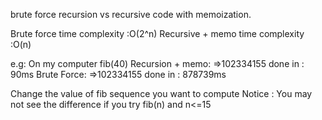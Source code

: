 brute force recursion vs recursive code with memoization.

Brute force time complexity :O(2^n)
Recursive + memo time complexity :O(n)

e.g:
On my computer
fib(40)
Recursion + memo:
 =>102334155 done in : 90ms
Brute Force:
 =>102334155 done in : 878739ms

Change the value of fib sequence you want to compute
Notice : You may not see the difference if you try fib(n) and n<=15